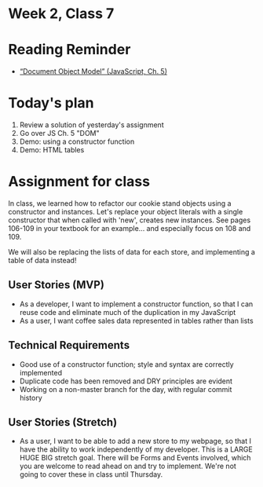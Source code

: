 # Week 2, Class 7

# Reading Reminder
* [“Document Object Model” (JavaScript, Ch. 5)]()

# Today's plan
1. Review a solution of yesterday's assignment
2. Go over JS Ch. 5 "DOM"
3. Demo: using a constructor function
4. Demo: HTML tables

# Assignment for class
In class, we learned how to refactor our cookie stand objects using a constructor and instances. Let's replace your object literals with a single constructor that when called with 'new', creates new instances. See pages 106-109 in your textbook for an example... and especially focus on 108 and 109.

We will also be replacing the lists of data for each store, and implementing a table of data instead!

## User Stories (MVP)
 - As a developer, I want to implement a constructor function, so that I can reuse code and eliminate much of the duplication in my JavaScript
- As a user, I want coffee sales data represented in tables rather than lists

## Technical Requirements
 - Good use of a constructor function; style and syntax are correctly implemented
 - Duplicate code has been removed and DRY principles are evident
 - Working on a non-master branch for the day, with regular commit history

## User Stories (Stretch)
 - As a user, I want to be able to add a new store to my webpage, so that I have the ability to work independently of my developer. This is a LARGE HUGE BIG stretch goal. There will be Forms and Events involved, which you are welcome to read ahead on and try to implement. We're not going to cover these in class until Thursday.
